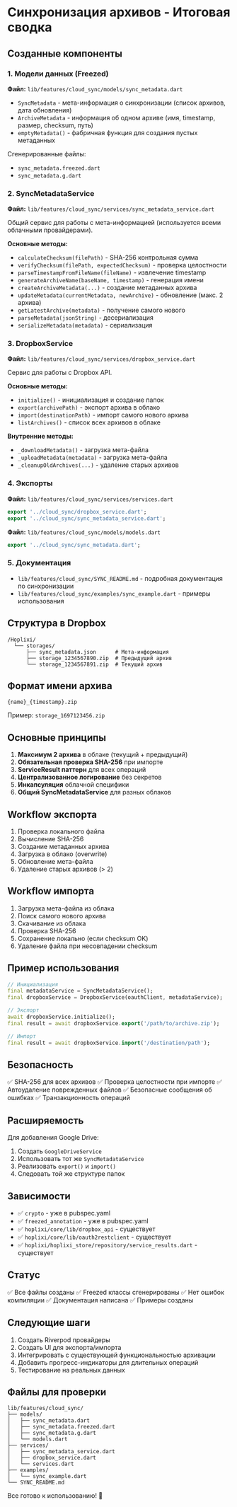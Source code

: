 # Синхронизация архивов - Итоговая сводка

## Созданные компоненты

### 1. Модели данных (Freezed)

**Файл:** `lib/features/cloud_sync/models/sync_metadata.dart`

- `SyncMetadata` - мета-информация о синхронизации (список архивов, дата обновления)
- `ArchiveMetadata` - информация об одном архиве (имя, timestamp, размер, checksum, путь)
- `emptyMetadata()` - фабричная функция для создания пустых метаданных

Сгенерированные файлы:
- `sync_metadata.freezed.dart`
- `sync_metadata.g.dart`

### 2. SyncMetadataService

**Файл:** `lib/features/cloud_sync/services/sync_metadata_service.dart`

Общий сервис для работы с мета-информацией (используется всеми облачными провайдерами).

**Основные методы:**
- `calculateChecksum(filePath)` - SHA-256 контрольная сумма
- `verifyChecksum(filePath, expectedChecksum)` - проверка целостности
- `parseTimestampFromFileName(fileName)` - извлечение timestamp
- `generateArchiveName(baseName, timestamp)` - генерация имени
- `createArchiveMetadata(...)` - создание метаданных архива
- `updateMetadata(currentMetadata, newArchive)` - обновление (макс. 2 архива)
- `getLatestArchive(metadata)` - получение самого нового
- `parseMetadata(jsonString)` - десериализация
- `serializeMetadata(metadata)` - сериализация

### 3. DropboxService

**Файл:** `lib/features/cloud_sync/services/dropbox_service.dart`

Сервис для работы с Dropbox API.

**Основные методы:**
- `initialize()` - инициализация и создание папок
- `export(archivePath)` - экспорт архива в облако
- `import(destinationPath)` - импорт самого нового архива
- `listArchives()` - список всех архивов в облаке

**Внутренние методы:**
- `_downloadMetadata()` - загрузка мета-файла
- `_uploadMetadata(metadata)` - загрузка мета-файла
- `_cleanupOldArchives(...)` - удаление старых архивов

### 4. Экспорты

**Файл:** `lib/features/cloud_sync/services/services.dart`
```dart
export '../cloud_sync/dropbox_service.dart';
export '../cloud_sync/sync_metadata_service.dart';
```

**Файл:** `lib/features/cloud_sync/models/models.dart`
```dart
export '../cloud_sync/sync_metadata.dart';
```

### 5. Документация

- `lib/features/cloud_sync/SYNC_README.md` - подробная документация по синхронизации
- `lib/features/cloud_sync/examples/sync_example.dart` - примеры использования

## Структура в Dropbox

```
/Hoplixi/
  └── storages/
      ├── sync_metadata.json      # Мета-информация
      ├── storage_1234567890.zip  # Предыдущий архив
      └── storage_1234567891.zip  # Текущий архив
```

## Формат имени архива

`{name}_{timestamp}.zip`

Пример: `storage_1697123456.zip`

## Основные принципы

1. **Максимум 2 архива** в облаке (текущий + предыдущий)
2. **Обязательная проверка SHA-256** при импорте
3. **ServiceResult паттерн** для всех операций
4. **Централизованное логирование** без секретов
5. **Инкапсуляция** облачной специфики
6. **Общий SyncMetadataService** для разных облаков

## Workflow экспорта

1. Проверка локального файла
2. Вычисление SHA-256
3. Создание метаданных архива
4. Загрузка в облако (overwrite)
5. Обновление мета-файла
6. Удаление старых архивов (> 2)

## Workflow импорта

1. Загрузка мета-файла из облака
2. Поиск самого нового архива
3. Скачивание из облака
4. Проверка SHA-256
5. Сохранение локально (если checksum OK)
6. Удаление файла при несовпадении checksum

## Пример использования

```dart
// Инициализация
final metadataService = SyncMetadataService();
final dropboxService = DropboxService(oauthClient, metadataService);

// Экспорт
await dropboxService.initialize();
final result = await dropboxService.export('/path/to/archive.zip');

// Импорт
final result = await dropboxService.import('/destination/path');
```

## Безопасность

✅ SHA-256 для всех архивов
✅ Проверка целостности при импорте
✅ Автоудаление поврежденных файлов
✅ Безопасные сообщения об ошибках
✅ Транзакционность операций

## Расширяемость

Для добавления Google Drive:
1. Создать `GoogleDriveService`
2. Использовать тот же `SyncMetadataService`
3. Реализовать `export()` и `import()`
4. Следовать той же структуре папок

## Зависимости

- ✅ `crypto` - уже в pubspec.yaml
- ✅ `freezed_annotation` - уже в pubspec.yaml
- ✅ `hoplixi/core/lib/dropbox_api` - существует
- ✅ `hoplixi/core/lib/oauth2restclient` - существует
- ✅ `hoplixi/hoplixi_store/repository/service_results.dart` - существует

## Статус

✅ Все файлы созданы
✅ Freezed классы сгенерированы
✅ Нет ошибок компиляции
✅ Документация написана
✅ Примеры созданы

## Следующие шаги

1. Создать Riverpod провайдеры
2. Создать UI для экспорта/импорта
3. Интегрировать с существующей функциональностью архивации
4. Добавить прогресс-индикаторы для длительных операций
5. Тестирование на реальных данных

## Файлы для проверки

```
lib/features/cloud_sync/
├── models/
│   ├── sync_metadata.dart
│   ├── sync_metadata.freezed.dart
│   ├── sync_metadata.g.dart
│   └── models.dart
├── services/
│   ├── sync_metadata_service.dart
│   ├── dropbox_service.dart
│   └── services.dart
├── examples/
│   └── sync_example.dart
└── SYNC_README.md
```

Все готово к использованию! 🎉
